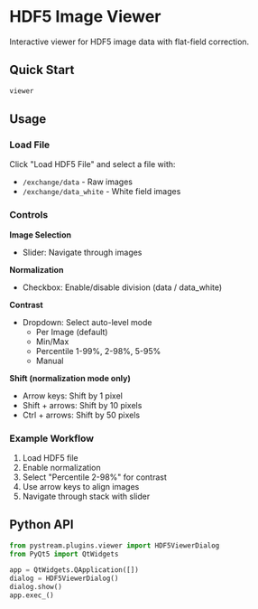 # HDF5 Image Viewer

Interactive viewer for HDF5 image data with flat-field correction.

## Quick Start

```bash
viewer
```

## Usage

### Load File
Click "Load HDF5 File" and select a file with:
- `/exchange/data` - Raw images
- `/exchange/data_white` - White field images

### Controls

**Image Selection**
- Slider: Navigate through images

**Normalization**
- Checkbox: Enable/disable division (data / data_white)

**Contrast**
- Dropdown: Select auto-level mode
  - Per Image (default)
  - Min/Max
  - Percentile 1-99%, 2-98%, 5-95%
  - Manual

**Shift (normalization mode only)**
- Arrow keys: Shift by 1 pixel
- Shift + arrows: Shift by 10 pixels
- Ctrl + arrows: Shift by 50 pixels

### Example Workflow

1. Load HDF5 file
2. Enable normalization
3. Select "Percentile 2-98%" for contrast
4. Use arrow keys to align images
5. Navigate through stack with slider

## Python API

```python
from pystream.plugins.viewer import HDF5ViewerDialog
from PyQt5 import QtWidgets

app = QtWidgets.QApplication([])
dialog = HDF5ViewerDialog()
dialog.show()
app.exec_()
```
